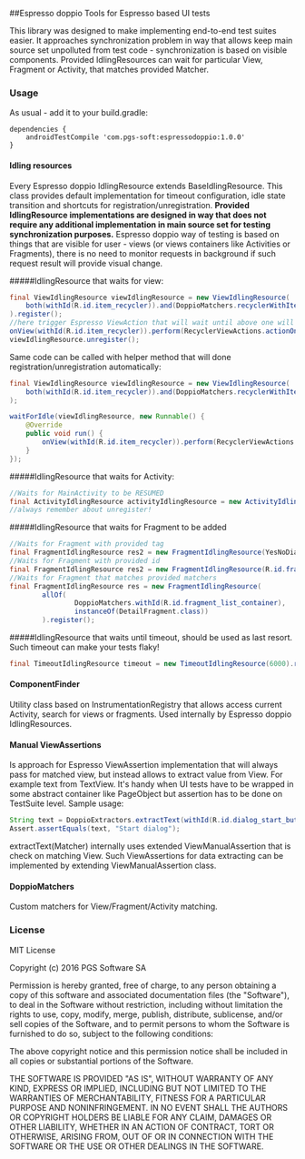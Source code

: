##Espresso doppio
Tools for Espresso based UI tests

This library was designed to make implementing end-to-end test suites easier. It approaches synchronization problem in way that allows keep main source set unpolluted from test code - synchronization is based on visible components. Provided IdlingResources can wait for particular View, Fragment or Activity, that matches provided Matcher.

### Usage ###

As usual - add it to your build.gradle:
```
dependencies {
    androidTestCompile 'com.pgs-soft:espressodoppio:1.0.0'
}
```

#### Idling resources
Every Espresso doppio IdlingResource extends BaseIdlingResource. This class provides default implementation for timeout configuration, idle state transition and shortcuts for registration/unregistration. **Provided IdlingResource implementations are designed in way that does not require any additional implementation in main source set for testing synchronization purposes.** Espresso doppio way of testing is based on things that are visible for user - views (or views containers like Activities or Fragments),  there is no need to monitor requests in background if such request result will provide visual change.

#####IdlingResource that waits for view:
```java
final ViewIdlingResource viewIdlingResource = new ViewIdlingResource(
    both(withId(R.id.item_recycler)).and(DoppioMatchers.recyclerWithItems)
).register();
//here trigger Espresso ViewAction that will wait until above one will be idle, for example:
onView(withId(R.id.item_recycler)).perform(RecyclerViewActions.actionOnItemAtPosition(0, click()));
viewIdlingResource.unregister();
```
Same code can be called with helper method that will done registration/unregistration automatically:
```java
final ViewIdlingResource viewIdlingResource = new ViewIdlingResource(
    both(withId(R.id.item_recycler)).and(DoppioMatchers.recyclerWithItems) //any Matcher<View> can be used
);

waitForIdle(viewIdlingResource, new Runnable() {
    @Override
    public void run() {
        onView(withId(R.id.item_recycler)).perform(RecyclerViewActions.actionOnItemAtPosition(0, click()));
    }
});
```

#####IdlingResource that waits for Activity:
```java
//Waits for MainActivity to be RESUMED
final ActivityIdlingResource activityIdlingResource = new ActivityIdlingResource(MainActivity.class);
//always remember about unregister!
```

#####IdlingResource that waits for Fragment to be added
```java
//Waits for Fragment with provided tag
final FragmentIdlingResource res2 = new FragmentIdlingResource(YesNoDialog.FRAGMENT_TAG).register();
//Waits for Fragment with provided id
final FragmentIdlingResource res2 = new FragmentIdlingResource(R.id.fragment_smt).register();
//Waits for Fragment that matches provided matchers
final FragmentIdlingResource res = new FragmentIdlingResource(
        allOf(
                DoppioMatchers.withId(R.id.fragment_list_container),
                instanceOf(DetailFragment.class))
        ).register();
```

#####IdlingResource that waits until timeout, should be used as last resort. Such timeout can make your tests flaky!
```java
final TimeoutIdlingResource timeout = new TimeoutIdlingResource(6000).register();
```

#### ComponentFinder
Utility class based on InstrumentationRegistry that allows access current Activity, search for views or fragments. Used internally by Espresso doppio IdlingResources.
#### Manual ViewAssertions
Is approach for Espresso ViewAssertion implementation that will always pass for matched view, but instead allows to extract value from View. For example text from TextView. It's handy when UI tests have to be wrapped in some abstract container like PageObject but assertion has to be done on TestSuite level. Sample usage:
```java
String text = DoppioExtractors.extractText(withId(R.id.dialog_start_button));
Assert.assertEquals(text, "Start dialog");
```
extractText(Matcher<View>) internally uses extended ViewManualAssertion that is check on matching View. Such ViewAssertions for data extracting can be implemented by extending ViewManualAssertion class.
#### DoppioMatchers
Custom matchers for View/Fragment/Activity matching.

### License ###
MIT License

Copyright (c) 2016 PGS Software SA

Permission is hereby granted, free of charge, to any person obtaining a copy
of this software and associated documentation files (the "Software"), to deal
in the Software without restriction, including without limitation the rights
to use, copy, modify, merge, publish, distribute, sublicense, and/or sell
copies of the Software, and to permit persons to whom the Software is
furnished to do so, subject to the following conditions:

The above copyright notice and this permission notice shall be included in all
copies or substantial portions of the Software.

THE SOFTWARE IS PROVIDED "AS IS", WITHOUT WARRANTY OF ANY KIND, EXPRESS OR
IMPLIED, INCLUDING BUT NOT LIMITED TO THE WARRANTIES OF MERCHANTABILITY,
FITNESS FOR A PARTICULAR PURPOSE AND NONINFRINGEMENT. IN NO EVENT SHALL THE
AUTHORS OR COPYRIGHT HOLDERS BE LIABLE FOR ANY CLAIM, DAMAGES OR OTHER
LIABILITY, WHETHER IN AN ACTION OF CONTRACT, TORT OR OTHERWISE, ARISING FROM,
OUT OF OR IN CONNECTION WITH THE SOFTWARE OR THE USE OR OTHER DEALINGS IN THE
SOFTWARE.
